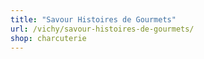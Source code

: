 ```yaml
---
title: "Savour Histoires de Gourmets"
url: /vichy/savour-histoires-de-gourmets/
shop: charcuterie
---
```

